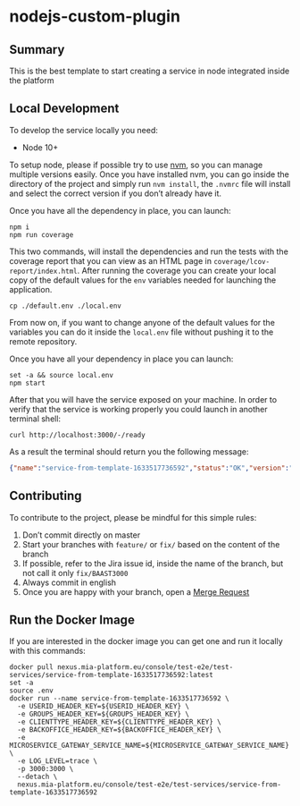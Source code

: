 # nodejs-custom-plugin

## Summary

This is the best template to start creating a service in node integrated inside the platform

## Local Development

To develop the service locally you need:

- Node 10+

To setup node, please if possible try to use [nvm][nvm], so you can manage multiple
versions easily. Once you have installed nvm, you can go inside the directory of the project and simply run
`nvm install`, the `.nvmrc` file will install and select the correct version if you don’t already have it.

Once you have all the dependency in place, you can launch:

```shell
npm i
npm run coverage
```

This two commands, will install the dependencies and run the tests with the coverage report that you can view as an HTML
page in `coverage/lcov-report/index.html`.
After running the coverage you can create your local copy of the default values for the `env` variables needed for
launching the application.

```shell
cp ./default.env ./local.env
```

From now on, if you want to change anyone of the default values for the variables you can do it inside the `local.env`
file without pushing it to the remote repository.

Once you have all your dependency in place you can launch:

```shell
set -a && source local.env
npm start
```

After that you will have the service exposed on your machine. In order to verify that the service is working properly you could launch in another terminal shell:

```shell
curl http://localhost:3000/-/ready
```

As a result the terminal should return you the following message:

```json
{"name":"service-from-template-1633517736592","status":"OK","version":"0.1.0"}
```

## Contributing

To contribute to the project, please be mindful for this simple rules:

1. Don’t commit directly on master
2. Start your branches with `feature/` or `fix/` based on the content of the branch
3. If possible, refer to the Jira issue id, inside the name of the branch, but not call it only `fix/BAAST3000`
4. Always commit in english
5. Once you are happy with your branch, open a [Merge Request][merge-request]

## Run the Docker Image

If you are interested in the docker image you can get one and run it locally with this commands:

```shell
docker pull nexus.mia-platform.eu/console/test-e2e/test-services/service-from-template-1633517736592:latest
set -a
source .env
docker run --name service-from-template-1633517736592 \
  -e USERID_HEADER_KEY=${USERID_HEADER_KEY} \
  -e GROUPS_HEADER_KEY=${GROUPS_HEADER_KEY} \
  -e CLIENTTYPE_HEADER_KEY=${CLIENTTYPE_HEADER_KEY} \
  -e BACKOFFICE_HEADER_KEY=${BACKOFFICE_HEADER_KEY} \
  -e MICROSERVICE_GATEWAY_SERVICE_NAME=${MICROSERVICE_GATEWAY_SERVICE_NAME} \
  -e LOG_LEVEL=trace \
  -p 3000:3000 \
  --detach \
  nexus.mia-platform.eu/console/test-e2e/test-services/service-from-template-1633517736592
```

[nvm]: https://github.com/creationix/nvm
[merge-request]: https://github.com/mia-platform-playground/service-from-template-1633517736592/merge_requests
